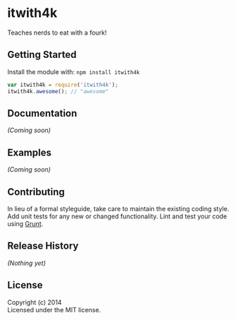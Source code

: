 # itwith4k

Teaches nerds to eat with a fourk!

## Getting Started
Install the module with: `npm install itwith4k`

```javascript
var itwith4k = require('itwith4k');
itwith4k.awesome(); // "awesome"
```

## Documentation
_(Coming soon)_

## Examples
_(Coming soon)_

## Contributing
In lieu of a formal styleguide, take care to maintain the existing coding style. Add unit tests for any new or changed functionality. Lint and test your code using [Grunt](http://gruntjs.com/).

## Release History
_(Nothing yet)_

## License
Copyright (c) 2014   
Licensed under the MIT license.
